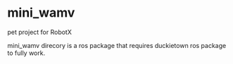 # mini_wamv
pet project for RobotX

mini_wamv direcory is a ros package that requires duckietown ros package to fully work.
